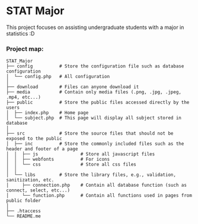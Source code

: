 STAT Major
============================

This project focuses on assisting undergraduate students with a major in statistics  :D

### Project map:
    
    STAT_Major
    ├── config          # Store the configuration file such as database configuration
    │  └── config.php   # All configuration
    │
    ├── download        # Files can anyone download it 
    ├── media           # Contain only media files (.png, .jpg, .jpeg, .mp4, etc...)
    ├── public          # Store the public files accessed directly by the users
    │  ├── index.php    # Home page
    │  └── subject.php  # This page will display all subject stored in database 
    │
    ├── src             # Store the source files that should not be exposed to the public
    │  ├── inc          # Store the commonly included files such as the header and footer of a page
    │  │  ├── js                # Store all javascript files
    │  │  ├── webfonts          # For icons
    │  │  └── css               # Store all css files
    │  │
    │  └── libs         # Store the library files, e.g., validation, sanitization, etc.
    │     ├── connection.php    # Contain all database function (such as connect, select, etc...)
    │     └── function.php      # Contain all functions used in pages from public folder
    │
    ├── .htaccess
    └── README.me